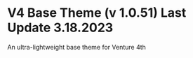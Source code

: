 V4 Base Theme (v 1.0.51)
Last Update 3.18.2023
===

An ultra-lightweight base theme for Venture 4th
